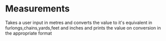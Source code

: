 # Measurements
Takes a user input in metres and converts the value to it's equivalent in furlongs,chains,yards,feet and inches and prints the value on conversion in the appropriate format
